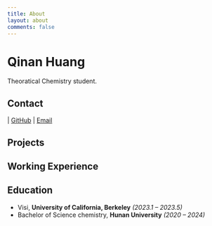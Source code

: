 ```yaml
---
title: About
layout: about
comments: false
---
```

# Qinan Huang

Theoratical Chemistry student.

## Contact

| [GitHub](https://github.com/tetryl-boy)  | [Email](tetryl@hnu.edu.cn) 


## Projects 


## Working Experience



## Education

- Visi, **University of California, Berkeley** *(2023.1 – 2023.5)*
- Bachelor of Science chemistry, **Hunan University** *(2020 – 2024)*
